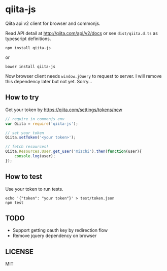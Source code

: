 # qiita-js

Qiita api v2 client for browser and commonjs.

Read API detail at http://qiita.com/api/v2/docs or see `dist/qiita.d.ts` as typescript definitions.

```
npm install qiita-js
```

or

```
bower install qiita-js
```

Now browser client needs `window.jQuery` to request to server.
I will remove this dependency later but not yet. Sorry...

## How to try

Get your token by https://qiita.com/settings/tokens/new

```javascript
// require in commonjs env
var Qiita = require('qiita-js');

// set your token
Qiita.setToken('<your token>');

// fetch resources!
Qiita.Resources.User.get_user('mizchi').then(function(user){
	console.log(user);
});
```

## How to test

Use your token to run tests.

```
echo '{"token": "your token"}' > test/token.json
npm test
```

## TODO

- Support getting oauth key by redirection flow
- Remove jquery dependency on browser

## LICENSE

MIT
